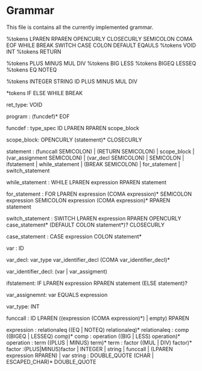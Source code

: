 # Grammar

This file is contains all the currently implemented grammar.

%tokens LPAREN RPAREN OPENCURLY CLOSECURLY SEMICOLON COMA EOF WHILE BREAK SWITCH CASE COLON DEFAULT EQAULS
%tokens VOID INT
%tokens RETURN

%tokens PLUS MINUS MUL DIV
%tokens BIG LESS
%tokens BIGEQ LESSEQ
%tokens EQ NOTEQ

%tokens INTEGER STRING ID PLUS MINUS MUL DIV


*tokens IF ELSE WHILE BREAK

ret_type: VOID

program : (funcdef)* EOF

funcdef : type_spec ID LPAREN RPAREN scope_block

scope_block: OPENCURLY (statement)* CLOSECURLY

statement : (funccall SEMICOLON)
            | (RETURN SEMICOLON)
            | scope_block
            | (var_assignment SEMICOLON)
            | (var_decl SEMICOLON)
            | SEMICOLON
            | ifstatement
            | while_statement
            | (BREAK SEMICOLON)
            | for_statement
            | switch_statement

while_statement : WHILE LPAREN expression RPAREN statement

for_statement : FOR LPAREN expression (COMA expression)* SEMICOLON expression SEMICOLON expression (COMA expression)*
RPAREN statement

switch_statement : SWITCH LPAREN expression RPAREN OPENCURLY case_statement* (DEFAULT COLON statement*)? CLOSECURLY

case_statement : CASE expression COLON statement*


var : ID

var_decl: var_type var_identifier_decl (COMA var_identifier_decl)*

var_identifier_decl: (var | var_assigment)

ifstatement: IF LPAREN expression RPAREN statement (ELSE statement)?

var_assignemnt: var EQUALS expression


var_type: INT

funccall : ID LPAREN ((expression (COMA expression)*) | empty) RPAREN

expression : relationaleq ((EQ | NOTEQ) relationaleq)*
relationaleq : comp ((BIGEQ | LESSEQ) comp)*
comp : operation ((BIG | LESS) operation)*
operation : term ((PLUS | MINUS) term)*
term   : factor ((MUL | DIV) factor)*
factor :(PLUS|MINUS)factor | INTEGER |  string | funccall | (LPAREN expression RPAREN) | var
string : DOUBLE_QUOTE (CHAR | ESCAPED_CHAR)* DOUBLE_QUOTE
